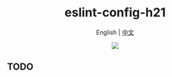 <h1 align="center">eslint-config-h21</h1>
<p align="center">English | <a href="README.zh-CN.md">中文</a></p>
<p align="center">
  <a href="https://www.npmjs.com/package/eslint-config-h21" target="_blank">
    <img src="https://img.shields.io/badge/version-1.0.0-257855?style=for-the-badge">
  </a>
</p>

## TODO
